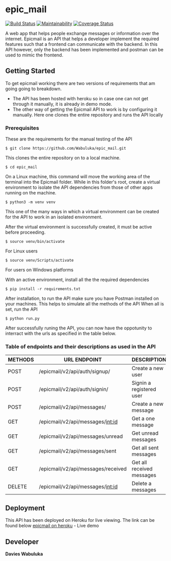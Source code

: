 # epic_mail
[![Build Status](https://travis-ci.com/Wabuluka/epic_mail.svg?branch=develop)](https://travis-ci.com/Wabuluka/epic_mail) [![Maintainability](https://api.codeclimate.com/v1/badges/8e24e2c5b57349dfdee5/maintainability)](https://codeclimate.com/github/Wabuluka/epic_mail/maintainability) [![Coverage Status](https://coveralls.io/repos/github/Wabuluka/epic_mail/badge.svg?branch=develop)](https://coveralls.io/github/Wabuluka/epic_mail?branch=develop)

A web app that helps people exchange messages or information over the internet. Epicmail is an API that helps a developer implement the required features such that a frontend can communicate with the backend. In this API however, only the backend has been implemented and postman can be used to mimic the frontend.

## Getting Started
To get epicmail working there are two versions of requirements that am going going to breakdown.
* The API has been hosted with heroku so in case one can not get through it manually, it is already in demo mode.
* The other way of getting the Epicmail API to work is by configuring it manually. Here one clones the entire repository and runs the API locally

### Prerequisites
These are the requirements for the manual testing of the API

```
$ git clone https://github.com/Wabuluka/epic_mail.git
```
This clones the entire repository on to a local machine.

```
$ cd epic_mail
```
On a Linux machine, this command will move the working area of the terminal into the Epicmail folder. While in this folder's root, create a virtual environment to isolate the API dependencies from those of other apps running on the machine.

```
$ python3 -m venv venv
```
This one of the many ways in which a virtual environment can be created for the API to work in an isolated environment.

After the virtual environment is successfully created, it must be active before proceeding.
```
$ source venv/bin/activate
```
For Linux users
```
$ source venv/Scripts/activate
```
For users on Windows platforms

With an active environment, install all the the required dependencies
```
$ pip install -r requirements.txt
```
After installation, to run the API make sure you have Postman installed on your machines. This helps to simulate all the methods of the API
When all is set, run the API
```
$ python run.py
```
After successfully runing the API, you can now have the oppotunity to interract with the urls as specified in the table below.

### Table of endpoints and their descriptions as used in the API
|   METHODS     |   URL ENDPOINT                        |   DESCRIPTION                 |
|---------------|---------------------------------------|-------------------------------|
|   POST        |/epicmail/v2/api/auth/signup/          |Create a new user              |
|   POST        |/epicmail/v2/api/auth/signin/          |Signin a registered user       |
|   POST        |/epicmail/v2/api/messages/             |Create a new message           |
|   GET         |/epicmail/v2/api/messages/<int:id>     |Get a one message              |
|   GET         |/epicmail/v2/api/messages/unread       |Get unread messages            |
|   GET         |/epicmail/v2/api/messages/sent         |Get all sent messages          |
|   GET         |/epicmail/v2/api/messages/received     |Get all received messages      |
|   DELETE      |/epicmail/v2/api/messages/<int:id>     |Delete a messages              |


## Deployment
This API has been deployed on Heroku for live viewing. The link can be found below
[epicmail on heroku](https://epicmailwabuluka.herokuapp.com/epicmail/v2/api/auth/signup/) - Live demo

## Developer
**Davies Wabuluka**